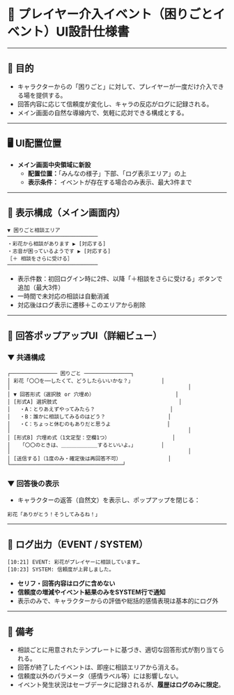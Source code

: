 # 📩 プレイヤー介入イベント（困りごとイベント）UI設計仕様書

---

## 🎯 目的

- キャラクターからの「困りごと」に対して、プレイヤーが一度だけ介入できる場を提供する。
- 回答内容に応じて信頼度が変化し、キャラの反応がログに記録される。
- メイン画面の自然な導線内で、気軽に応対できる構成とする。

---

## 🖥 UI配置位置

- **メイン画面中央領域に新設**
  - **配置位置：**「みんなの様子」下部、「ログ表示エリア」の上
  - **表示条件：** イベントが存在する場合のみ表示、最大3件まで

---

## 🧱 表示構成（メイン画面内）

```
▼ 困りごと相談エリア
─────────────────────────────
・彩花から相談があります ▶︎ [対応する]
・志音が困っているようです ▶︎ [対応する]
［＋ 相談をさらに受ける］
─────────────────────────────
```

- 表示件数：初回ログイン時に2件、以降「＋相談をさらに受ける」ボタンで追加（最大3件）
- 一時間で未対応の相談は自動消滅
- 対応後はログ表示に遷移＋このエリアから削除

---

## 💬 回答ポップアップUI（詳細ビュー）

### ▼ 共通構成

```
┌─────────────── 困りごと ───────────────┐
│ 彩花「〇〇を──したくて、どうしたらいいかな？」         │
│                                                         │
│ ▼ 回答形式（選択肢 or 穴埋め）                          │
│ [形式A] 選択肢式                                       │
│   ・A：とりあえずやってみたら？                        │
│   ・B：誰かに相談してみるのはどう？                    │
│   ・C：ちょっと休むのもありだと思うよ                  │
│                                                         │
│ [形式B] 穴埋め式（1文定型：空欄1つ）                    │
│   「〇〇のときは、＿＿＿＿＿＿＿するといいよ。」        │
│                                                         │
│ [送信する]（1度のみ・確定後は再回答不可）               │
└────────────────────────────────────┘
```

### ▼ 回答後の表示

- キャラクターの返答（自然文）を表示し、ポップアップを閉じる：

```
彩花「ありがとう！そうしてみるね！」
```

---

## 🧾 ログ出力（EVENT / SYSTEM）

```
[10:21] EVENT: 彩花がプレイヤーに相談しています…
[10:23] SYSTEM: 信頼度が上昇しました。
```

- **セリフ・回答内容はログに含めない**
- **信頼度の増減やイベント結果のみをSYSTEM行で通知**
- 表示のみで、キャラクターからの評価や総括的感情表現は基本的にログ外

---

## 📝 備考

- 相談ごとに用意されたテンプレートに基づき、適切な回答形式が割り当てられる。
- 回答が終了したイベントは、即座に相談エリアから消える。
- 信頼度以外のパラメータ（感情ラベル等）には影響しない。
- イベント発生状況はセーブデータに記録されるが、**履歴はログのみに限定**。

